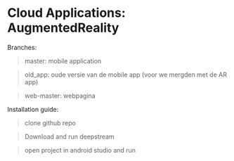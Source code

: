 # Cloud Applications: AugmentedReality

Branches:

> master: mobile application

> old_app: oude versie van de mobile app (voor we mergden met de AR app)

> web-master: webpagina


Installation guide:

> clone github repo

> Download and run deepstream

> open project in android studio and run
